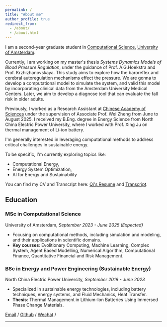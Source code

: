 ```yaml
---
permalink: /
title: "About me"
author_profile: true
redirect_from: 
  - /about/
  - /about.html
---
```

I am a second-year graduate student in [Computational Science](https://www.uva.nl/shared-content/programmas/en/masters/computational-science/computational-science.html), [University of Amsterdam](https://www.uva.nl/).

Currently, I am working on my master's thesis *Systems Dynamics Models of Blood Pressure Regulation*, under the guidance of Prof. A.G.Hoekstra and Prof. Krzhizhanovskaya. This study aims to explore how the baroreflex and cerebral autoregulation mechanisms effect the pressure. We are gonna to develop a computational model to simulate the system, and valid this model by incorporating clinical data from the Amsterdam University Medical Centers. Later, we aim to develop a diagnose tool that can evaluate the fall risk in older adults.

Previously, I worked as a Research Assistant at [Chinese Academy of Sciences](https://www.cas.cn/) under the supervision of Associate Prof. Wei Zheng from June to August 2025. I received my B.Eng. degree in Energy Science from North China Electric Power University, where I worked with Prof. Xing Ju on thermal management of Li-ion battery.

I'm generally interested in leveraging computational methods to address critical challenges in sustainable energy. 
<!-- I completed my undergraduate degree in Energy and Power Engineering (Energy Storage Track), at [North China Electric Power University](https://www.ncepu.edu.cn/). -->

To be specific, I'm currently exploring topics like:
- Computational Energy, 
- Energy System Optimization, 
- AI for Energy and Sustainability

You can find my CV and Transcript here: [Qi's Resume](assets/CV_v3.pdf) and [Transcript](assets/Transcript.pdf).


## Education

### MSc in Computational Science
University of Amsterdam, *September 2023 - June 2025 (Expected)*

- Focusing on computational methods, including simulation and modeling, and their applications in scientific domains.
- **Key courses**: Evolitionary Computing, Machine Learning, Complex System, Agent Based Modelling, Numerical Algorithm, Computational Finance, Quantitative Financial and Risk Management.
<!-- - Thesis topic: [Your thesis topic or area of focus, if decided] -->


### BSc in Energy and Power Engineering (Sustainable Energy)
North China Electric Power University, *September 2019 - June 2023*

- Specialized in sustainable energy technologies, including battery techniques, energy systems, and Fluid Mechanics, Heat Transfer.
- **Thesis**: Thermal Management in Lithium-Ion Batteries Using Immersed Phase Change Materials.
  
<!-- - Key Course: Energy Systems, Fluid Mechanics, Power System and Energy Storage -->


[Email](mailto:qi.zhang4@student.uva.nl) / [Github](https://github.com/archiezq) / [Wechat](images/wechat.jpg) /



---
<!-- **关于我**

我目前就读于阿姆斯特丹大学，是计算科学（Computational Science）专业的一名研一学生。我的研究兴趣包括计算能源、可持续能源和储能技术，同时也对计算金融很感兴趣。

**教育背景**

2023.09 - 2025.06: 计算科学，阿姆斯特丹大学，硕士 

2019.09 - 2023.06: 能源与动力工程(储能方向)，华北电力大学，本科


个人简历: [Qi's Curriculum Vitae](assets/Qi_CV.pdf).

[邮箱](mailto:qizhangedu@gmail.com) / [Github](https://github.com/archiezq) / [微信](images/wechat.jpg) / -->
